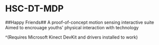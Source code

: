 # HSC-DT-MDP

##Happy Friends##
A proof-of-concept motion sensing interactive suite  
Aimed to encrouage youths' physical interaction with technology

 ^(Requires Microsoft Kinect DevKit and drivers installed to work)


